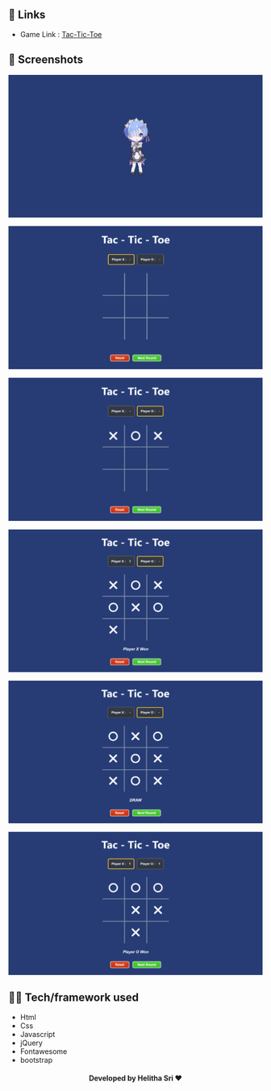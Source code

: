 ## 🔗 **Links**
- Game Link : [Tac-Tic-Toe](https://helithasri.github.io/Tic-tac-toe/)

## 📸 **Screenshots**

![Loading Screen Gif](assets/screenshots/1.gif)

![Loading Screen Gif](assets/screenshots/1.png)

![Loading Screen Gif](assets/screenshots/2.png)

![Loading Screen Gif](assets/screenshots/3.png)

![Loading Screen Gif](assets/screenshots/4.png)

![Loading Screen Gif](assets/screenshots/5.png)

## 👨‍💻 **Tech/framework used**
- Html
- Css
- Javascript
- jQuery
- Fontawesome
- bootstrap

<!-- <p> #### Developed by Helitha Sri ©-2022 </p> -->

<h4 align="center"><b>Developed by Helitha Sri ❤</b></h4>
